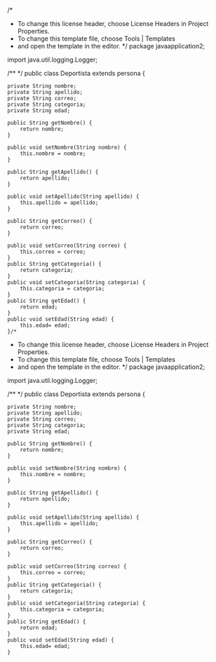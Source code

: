 /*
 * To change this license header, choose License Headers in Project Properties.
 * To change this template file, choose Tools | Templates
 * and open the template in the editor.
 */
package javaapplication2;

import java.util.logging.Logger;



/**
 */
public class Deportista extends persona {

    private String nombre;
    private String apellido;
    private String correo;
    private String categoria;
    private String edad;
    
    public String getNombre() {
        return nombre;
    }

    public void setNombre(String nombre) {
        this.nombre = nombre;
    }

    public String getApellido() {
        return apellido;
    }

    public void setApellido(String apellido) {
        this.apellido = apellido;
    }

    public String getCorreo() {
        return correo;
    }

    public void setCorreo(String correo) {
        this.correo = correo;
    }
    public String getCategoria() {
        return categoria;
    }
    public void setCategoria(String categoria) {
        this.categoria = categoria;
    }
    public String getEdad() {
        return edad;
    }
    public void setEdad(String edad) {
        this.edad= edad;
    }/*
 * To change this license header, choose License Headers in Project Properties.
 * To change this template file, choose Tools | Templates
 * and open the template in the editor.
 */
package javaapplication2;

import java.util.logging.Logger;



/**
 */
public class Deportista extends persona {

    private String nombre;
    private String apellido;
    private String correo;
    private String categoria;
    private String edad;
    
    public String getNombre() {
        return nombre;
    }

    public void setNombre(String nombre) {
        this.nombre = nombre;
    }

    public String getApellido() {
        return apellido;
    }

    public void setApellido(String apellido) {
        this.apellido = apellido;
    }

    public String getCorreo() {
        return correo;
    }

    public void setCorreo(String correo) {
        this.correo = correo;
    }
    public String getCategoria() {
        return categoria;
    }
    public void setCategoria(String categoria) {
        this.categoria = categoria;
    }
    public String getEdad() {
        return edad;
    }
    public void setEdad(String edad) {
        this.edad= edad;
    }
